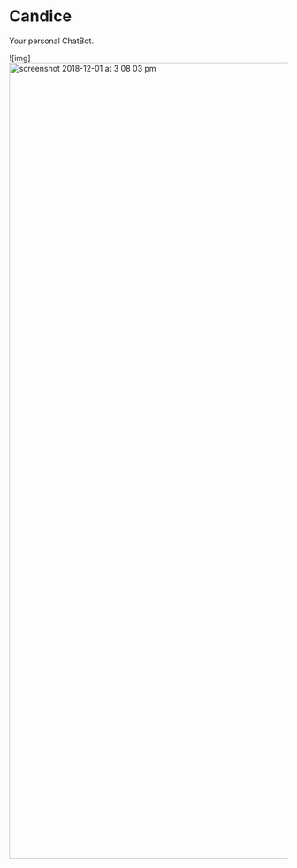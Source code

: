 # Candice
Your personal ChatBot.

![img]<img width="1440" alt="screenshot 2018-12-01 at 3 08 03 pm" src="https://user-images.githubusercontent.com/20112458/49326643-4445ae80-f57b-11e8-8e77-423ef629c389.png">
